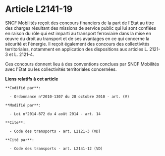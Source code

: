 # Article L2141-19

SNCF Mobilités  reçoit des concours financiers de la part de l'Etat au titre des charges résultant des missions de service
public qui lui sont confiées en raison du rôle qui est imparti au transport ferroviaire dans la mise en œuvre du droit au
transport et de ses avantages en ce qui concerne la sécurité et l'énergie. Il reçoit également des concours des collectivités
territoriales, notamment en application des dispositions aux articles L. 2121-3 et L. 2121-4. 

Ces concours donnent lieu à des conventions conclues par       SNCF Mobilités  avec l'Etat ou les collectivités territoriales
concernées.

**Liens relatifs à cet article**

	**Codifié par**:

	  - Ordonnance n°2010-1307 du 28 octobre 2010 - art. (V)

	**Modifié par**:

	  - Loi n°2014-872 du 4 août 2014 - art. 14

	**Cite**:

	  - Code des transports - art. L2121-3 (VD)

	**Cité par**:

	  - Code des transports - art. L2141-12 (VD)
